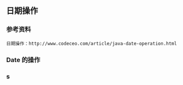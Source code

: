 ## 日期操作
### 参考资料
    日期操作：http://www.codeceo.com/article/java-date-operation.html
### Date 的操作

### s
